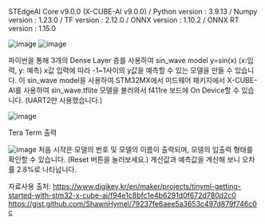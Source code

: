 STEdgeAI Core v9.0.0 (X-CUBE-AI v9.0.0) / Python version : 3.9.13 / Numpy version : 1.23.0 / TF version : 2.12.0 / ONNX version : 1.10.2 / ONNX RT version : 1.15.0

![image](https://github.com/user-attachments/assets/fbb78414-2fef-4118-ba61-dfec28a1d03c)
![image](https://github.com/user-attachments/assets/146f80df-4a3b-4a93-9427-03e20b37c1a0)

파이썬을 통해 3개의 Dense Layer 층를 사용하여 sin_wave model
y=sin(x) (x:입력, y: 예측)
x값 입력에 따라 -1~1사이의 y값을 예측할 수 있는 모델을 만들 수 있습니다.
이 sin_wave model을 사용하여 STM32MX에서 미드웨어 패키지에서 
X-CUBE-AI를 사용하여 sin_wave.tflite 모델을 불러와서 
f411re 보드에 On Device할 수 있습니다. (UART2만 사용했습니다.)

![image](https://github.com/user-attachments/assets/16bbdcf0-3b95-46ab-8201-f115b48989ad)

Tera Term 출력

![image](https://github.com/user-attachments/assets/54b6ef14-4aa1-459e-9045-23626f9ab24b)
처음 시작은 모델의 번호 및 모델의 이름이 출력되며, 모델의 입출력 형태를 확인할 수 있습니다. (Reset 버튼을 눌러보세요.)
계산값과 예측값을 계산해 보니 오차률 2.8%로 나타납니다.

자료사용 출처:
https://www.digikey.kr/en/maker/projects/tinyml-getting-started-with-stm32-x-cube-ai/f94e1c8bfc1e4b6291d0f672d780d2c0
https://gist.github.com/ShawnHymel/79237fe6aee5a3653c497d879f746c0c
